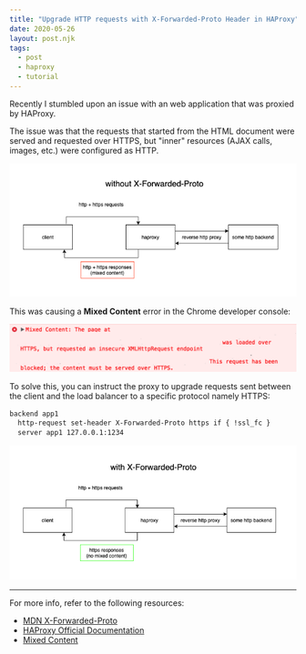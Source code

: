 ```yaml
---
title: "Upgrade HTTP requests with X-Forwarded-Proto Header in HAProxy"
date: 2020-05-26
layout: post.njk
tags:
  - post
  - haproxy
  - tutorial
---
```


Recently I stumbled upon an issue with an web application that was proxied by HAProxy.

The issue was that the requests that started from the HTML document were served and requested over HTTPS, but "inner" resources (AJAX calls, images, etc.) were configured as HTTP.

![without-x-forwarded-proto](/assets/images/posts/haproxy-forwarded-proto/without-x-forwarded-proto.png)

This was causing a **Mixed Content** error in the Chrome developer console:

![mixed-content](/assets/images/posts/haproxy-forwarded-proto/mixed-content-error.png)

To solve this, you can instruct the proxy to upgrade requests sent between the client and the load balancer to a specific protocol namely HTTPS:

```bash
backend app1
  http-request set-header X-Forwarded-Proto https if { !ssl_fc }
  server app1 127.0.0.1:1234
```

![with-x-forwarded-proto](/assets/images/posts/haproxy-forwarded-proto/with-x-forwarded-proto.png)

---

For more info, refer to the following resources:

- [MDN X-Forwarded-Proto](https://developer.mozilla.org/en-US/docs/Web/HTTP/Headers/X-Forwarded-Proto)
- [HAProxy Official Documentation](https://www.haproxy.com/documentation/aloha/8-0/traffic-management/lb-layer7/http-rewrite/#set-a-header-in-the-response)
- [Mixed Content](https://developers.google.com/web/fundamentals/security/prevent-mixed-content/what-is-mixed-content)
